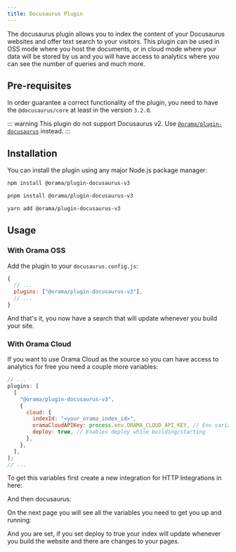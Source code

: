 ```yaml
---
title: Docusaurus Plugin
---
```


The docusaurus plugin allows you to index the content of your Docusaurus websites and offer text search to your visitors.
This plugin can be used in OSS mode where you host the documents, or in cloud mode where your data will be stored by us and you will have access to analytics where you can see the number of queries and much more.

## Pre-requisites

In order guarantee a correct functionality of the plugin, you need to have the `@docusaurus/core` at least in the version `3.2.0`.

::: warning
This plugin do not support Docusaurus v2. Use [`@orama/plugin-docusaurus`](https://www.npmjs.com/package/@orama/plugin-docusaurus) instead.
:::

## Installation

You can install the plugin using any major Node.js package manager:

```bash copy
npm install @orama/plugin-docusaurus-v3
```

```bash copy
pnpm install @orama/plugin-docusaurus-v3
```

```bash copy
yarn add @orama/plugin-docusaurus-v3
```

## Usage

### With Orama OSS

Add the plugin to your `docusaurus.config.js`:

```js
{
  // ...
  plugins: ["@orama/plugin-docusaurus-v3"],
  // ...
}
```

And that's it, you now have a search that will update whenever you build your site.

### With Orama Cloud

If you want to use Orama Cloud as the source so you can have access to analytics for free you need a couple more variables:

```js
// ...
plugins: [
  [
    "@orama/plugin-docusaurus-v3",
    {
      cloud: {
        indexId: "<your_orama_index_id>",
        oramaCloudAPIKey: process.env.ORAMA_CLOUD_API_KEY, // Env variable suggested
        deploy: true, // Enables deploy while building/starting
      },
    },
  ],
];
// ...
```

To get this variables first create a new integration for HTTP Integrations in here:

<ZoomImg
  src='/oss/docussarus-1.png'
  alt='select integrations'
/>

And then docusaurus:

<ZoomImg
  src='/oss/docussarus-2.png'
  alt='Select Docusaurus'
/>

On the next page you will see all the variables you need to get you up and running:

<ZoomImg
  src='/oss/docussarus-3.png'
  alt="the variables"
/>

And you are set, if you set deploy to true your index will update whenever you build the website and there are changes to your pages.
